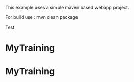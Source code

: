 This example uses a simple maven based webapp project.

For build use : mvn clean package

Test

# MyTraining
# MyTraining

